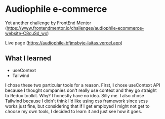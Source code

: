 # Audiophile e-commerce

Yet another challenge by FrontEnd Mentor (https://www.frontendmentor.io/challenges/audiophile-ecommerce-website-C8cuSd_wx)

Live page (https://audiophile-bfjmsbyje-laitas.vercel.app)

## What I learned

- useContext
- Tailwind 

I chose these two particular tools for a reason. First, I chose useContext API because I thought companies don't really use context and they go straight to Redux toolkit. Why? I honestly have no idea. Silly me. I also chose Tailwind because I didn't think I'd like using css framework since scss works just fine, but considering that if I get employed I might not get to choose my own tools, I decided to learn it and just see how it goes. 
